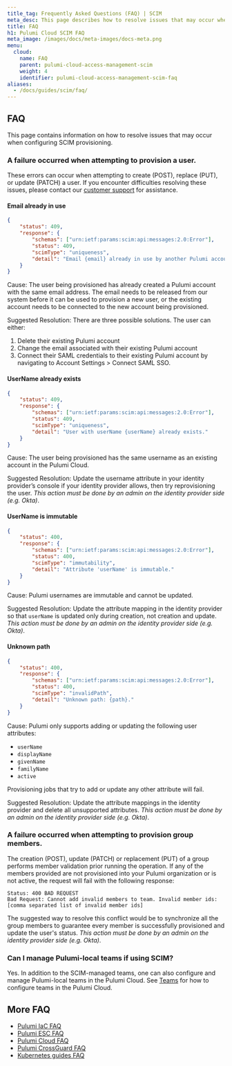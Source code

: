 ```yaml
---
title_tag: Frequently Asked Questions (FAQ) | SCIM
meta_desc: This page describes how to resolve issues that may occur when configuring SCIM provisioning
title: FAQ
h1: Pulumi Cloud SCIM FAQ
meta_image: /images/docs/meta-images/docs-meta.png
menu:
  cloud:
    name: FAQ
    parent: pulumi-cloud-access-management-scim
    weight: 4
    identifier: pulumi-cloud-access-management-scim-faq
aliases:
  - /docs/guides/scim/faq/
---
```


## FAQ

This page contains information on how to resolve issues that may occur when configuring SCIM provisioning.

### A failure occurred when attempting to provision a user.

These errors can occur when attempting to create (POST), replace (PUT), or update (PATCH) a user. If you encounter difficulties resolving these issues, please contact our [customer support](https://support.pulumi.com/) for assistance.

#### Email already in use

```json
{
    "status": 409,
    "response": {
        "schemas": ["urn:ietf:params:scim:api:messages:2.0:Error"],
        "status": 409,
        "scimType": "uniqueness",
        "detail": "Email {email} already in use by another Pulumi account."
    }
}
```

Cause: The user being provisioned has already created a Pulumi account with the same email address. The email needs to be released from our system before it can be used to provision a new user, or the existing account needs to be connected to the new account being provisioned.

Suggested Resolution: There are three possible solutions. The user can either:

1. Delete their existing Pulumi account
1. Change the email associated with their existing Pulumi account
1. Connect their SAML credentials to their existing Pulumi account by navigating to Account Settings > Connect SAML SSO.

#### UserName already exists

```json
{
    "status": 409,
    "response": {
        "schemas": ["urn:ietf:params:scim:api:messages:2.0:Error"],
        "status": 409,
        "scimType": "uniqueness",
        "detail": "User with userName {userName} already exists."
    }
}
```

Cause: The user being provisioned has the same username as an existing account in the Pulumi Cloud.

Suggested Resolution: Update the username attribute in your identity provider’s console if your identity provider allows, then try reprovisioning the user. _This action must be done by an admin on the identity provider side (e.g. Okta)_.

#### UserName is immutable

```json
{
    "status": 400,
    "response": {
        "schemas": ["urn:ietf:params:scim:api:messages:2.0:Error"],
        "status": 400,
        "scimType": "immutability",
        "detail": "Attribute 'userName' is immutable."
    }
}
```

Cause: Pulumi usernames are immutable and cannot be updated.

Suggested Resolution: Update the attribute mapping in the identity provider so that `userName` is updated only during creation, not creation and update. _This action must be done by an admin on the identity provider side (e.g. Okta)_.

#### Unknown path

```json
{
    "status": 400,
    "response": {
        "schemas": ["urn:ietf:params:scim:api:messages:2.0:Error"],
        "status": 400,
        "scimType": "invalidPath",
        "detail": "Unknown path: {path}."
    }
}
```

Cause: Pulumi only supports adding or updating the following user attributes:

- `userName`
- `displayName`
- `givenName`
- `familyName`
- `active`

Provisioning jobs that try to add or update any other attribute will fail.

Suggested Resolution: Update the attribute mappings in the identity provider and delete all unsupported attributes. _This action must be done by an admin on the identity provider side (e.g. Okta)_.

### A failure occurred when attempting to provision group members.

The creation (POST), update (PATCH) or replacement (PUT) of a group performs member validation prior running the operation. If any of the members provided are not provisioned into your Pulumi organization or is not active, the request will fail with the following response:

```
Status: 400 BAD REQUEST
Bad Request: Cannot add invalid members to team. Invalid member ids: [comma separated list of invalid member ids]
```

The suggested way to resolve this conflict would be to synchronize all the group members to guarantee every member is successfully provisioned and update the user's status. _This action must be done by an admin on the identity provider side (e.g. Okta)_.

### Can I manage Pulumi-local teams if using SCIM?

Yes. In addition to the SCIM-managed teams, one can also configure and manage Pulumi-local teams in the Pulumi Cloud. See [Teams](/docs/pulumi-cloud/access-management/teams/) for how to configure teams in the Pulumi Cloud.

## More FAQ

- [Pulumi IaC FAQ](/docs/iac/support/faq/)
- [Pulumi ESC FAQ](/docs/esc/faq/)
- [Pulumi Cloud FAQ](/docs/pulumi-cloud/faq/)
- [Pulumi CrossGuard FAQ](/docs/using-pulumi/crossguard/faq/)
- [Kubernetes guides FAQ](/docs/clouds/kubernetes/guides/faq/)
